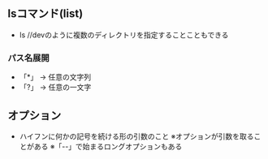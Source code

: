 ## lsコマンド(list)
- ls //devのように複数のディレクトリを指定することこともできる

### パス名展開
- 「*」 → 任意の文字列
- 「?」 → 任意の一文字

## オプション
- ハイフンに何かの記号を続ける形の引数のこと
※オプションが引数を取ることがある
※「--」で始まるロングオプションもある
